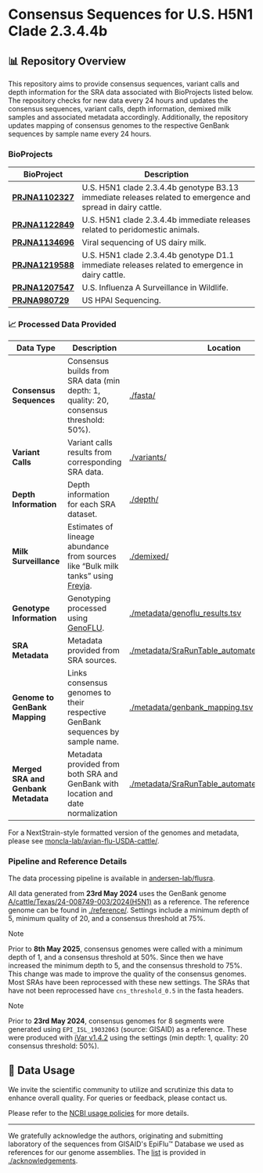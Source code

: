 # Consensus Sequences for U.S. H5N1 Clade 2.3.4.4b

## 📊 Repository Overview

This repository aims to provide consensus sequences, variant calls and depth information for the SRA data associated with BioProjects listed below. The repository checks for new data every 24 hours and updates the consensus sequences, variant calls, depth information,  demixed milk samples and associated metadata accordingly. Additionally, the repository updates mapping of consensus genomes to the respective GenBank sequences by sample name every 24 hours.

### BioProjects

| BioProject | Description |
| --- | --- |
| **[PRJNA1102327](https://www.ncbi.nlm.nih.gov/bioproject/PRJNA1102327)** | U.S. H5N1 clade 2.3.4.4b genotype B3.13 immediate releases related to emergence and spread in dairy cattle. |
| **[PRJNA1122849](https://www.ncbi.nlm.nih.gov/bioproject/PRJNA1122849)** | U.S. H5N1 clade 2.3.4.4b immediate releases related to peridomestic animals. |
| **[PRJNA1134696](https://www.ncbi.nlm.nih.gov/bioproject/PRJNA1134696)** | Viral sequencing of US dairy milk. |
| **[PRJNA1219588](https://www.ncbi.nlm.nih.gov/bioproject/PRJNA1219588)** | U.S. H5N1 clade 2.3.4.4b genotype D1.1 immediate releases related to emergence in dairy cattle. |
| **[PRJNA1207547](https://www.ncbi.nlm.nih.gov/bioproject/PRJNA1207547)** | U.S. Influenza A Surveillance in Wildlife. |
| **[PRJNA980729](https://www.ncbi.nlm.nih.gov/bioproject/PRJNA980729)** | US HPAI Sequencing. |

### 📈 Processed Data Provided

| **Data Type** | **Description** | **Location** |
|---------------|-----------------|--------------|
| **Consensus Sequences** | Consensus builds from SRA data (min depth: 1, quality: 20, consensus threshold: 50%). | [./fasta/](./fasta) |
| **Variant Calls** | Variant calls results from corresponding SRA data. | [./variants/](./variants) |
| **Depth Information** | Depth information for each SRA dataset. | [./depth/](./depth) |
| **Milk Surveillance** | Estimates of lineage abundance from sources like “Bulk milk tanks” using [Freyja](https://github.com/andersen-lab/Freyja). | [./demixed/](./demixed) |
| **Genotype Information** | Genotyping processed using [GenoFLU](https://github.com/USDA-VS/GenoFLU). | [./metadata/genoflu_results.tsv](./metadata/genoflu_results.tsv) |
| **SRA Metadata** | Metadata provided from SRA sources. | [./metadata/SraRunTable_automated.csv](./metadata/SraRunTable_automated.csv) |
| **Genome to GenBank Mapping** | Links consensus genomes to their respective GenBank sequences by sample name. | [./metadata/genbank_mapping.tsv](./metadata/genbank_mapping.tsv) |
| **Merged SRA and Genbank Metadata** | Metadata provided from both SRA and GenBank with location and date normalization | [./metadata/SraRunTable_automated_normalized.tsv](./metadata/SraRunTable_automated_normalized.tsv) |

For a NextStrain-style formatted version of the genomes and metadata, please see [moncla-lab/avian-flu-USDA-cattle/](https://github.com/moncla-lab/avian-flu-USDA-cattle/).

### Pipeline and Reference Details

The data processing pipeline is available in [andersen-lab/flusra](https://github.com/andersen-lab/flusra).

All data generated from **23rd May 2024** uses the GenBank genome [A/cattle/Texas/24-008749-003/2024(H5N1)](https://www.ncbi.nlm.nih.gov/nuccore/?term=A/cattle/Texas/24-008749-003/2024) as a reference. The reference genome can be found in [./reference/](./reference). Settings include a minimum depth of 5, minimum quality of 20, and a consensus threshold at 75%.

> [!NOTE] 
> Prior to **8th May 2025**, consensus genomes were called with a minimum depth of 1, and a consensus threshold at 50%. Since then we have increased the minimum depth to 5, and the consensus threshold to 75%. This change was made to improve the quality of the consensus genomes. Most SRAs have been reprocessed with these new settings. The SRAs that have not been reprocessed have `cns_threshold_0.5` in the fasta headers.

> [!NOTE]
> Prior to **23rd May 2024**, consensus genomes for 8 segments were generated using `EPI_ISL_19032063` (source: GISAID) as a reference. These were produced with [iVar v1.4.2](https://github.com/andersen-lab/ivar) using the settings (min depth: 1, quality: 20 consensus threshold: 50%).

## 📖 Data Usage

We invite the scientific community to utilize and scrutinize this data to enhance overall quality. For queries or feedback, please contact us.

Please refer to the [NCBI usage policies]( https://www.ncbi.nlm.nih.gov/home/about/policies/) for more details.

---

We gratefully acknowledge the authors, originating and submitting laboratory of the sequences from GISAID's EpiFlu™ Database we used as references for our genome assemblies. The [list](./acknowledgements/gisaid_acknowledge_table_assemby_reference_sequences.xls) is provided in [./acknowledgements](./acknowledgements).
